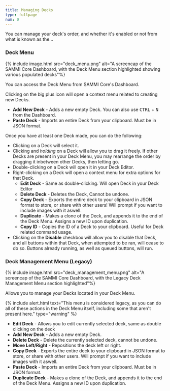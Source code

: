 ```yaml
---
title: Managing Decks
type: fullpage
num: 0
---
```


You can manage your deck's order, and whether it's enabled or not from what is known as the...

### Deck Menu

{% include image.html src="deck_menu.png" alt="A screencap of the SAMMI Core Dashboard, with the Deck Menu section highlighted showing various populated decks"%}

You can access the Deck Menu from SAMMI Core's Dashboard. 

Clicking on the big plus icon will open a context menu related to creating new Decks.

- **Add New Deck** - Adds a new empty Deck. You can also use <kbd>CTRL</kbd> + <kbd>N</kbd> from the Dashboard.
- **Paste Deck** - Imports an entire Deck from your clipboard. Must be in JSON format.

Once you have at least one Deck made, you can do the following:

- Clicking on a Deck will select it.
- Clicking and *holding* on a Deck will allow you to drag it freely. If other Decks are present in your Deck Menu, you may rearrange the order by dragging it inbetween other Decks, then letting go.
- Double-clicking on a Deck will open it in your Deck Editor.
- Right-clicking on a Deck will open a context menu for extra options for that Deck.
  - **Edit Deck** - Same as double-clicking. Will open Deck in your Deck Editor
  - **Delete Deck** - Deletes the Deck, Cannot be undone.
  - **Copy Deck** - Exports the entire deck to your clipboard in JSON format to store, or share with other users! Will prompt if you want to include images with it aswell.
  - **Duplicate** - Makes a clone of the Deck, and appends it to the end of the Deck Menu. Assigns a new ID upon duplication.
  - **Copy ID** - Copies the ID of a Deck to your clipboard. Useful for Deck related command usage.
- Clicking on the **Disable** checkbox will allow you to disable that Deck, and all buttons within that Deck, when attempted to be ran, will cease to do so. Buttons already running, as well as queued buttons, will run.

### Deck Management Menu (Legacy)

{% include image.html src="deck_management_menu.png" alt="A screencap of the SAMMI Core Dashboard, with the Legacy Deck Management Menu section highlighted"%}

Allows you to manage your Decks located in your Deck Menu.

{% include alert.html text="This menu is considered legacy, as you can do all of these actions in the Deck Menu itself, including some that aren't present here." type="warning" %}     

- **Edit Deck** - Allows you to edit currently selected deck, same as double clicking on the deck
- **Add New Deck** - Adds a new empty Deck.
- **Delete Deck** - Delete the currently selected deck, cannot be undone.
- **Move Left/Right** - Repositions the deck left or right.
- **Copy Deck** - Exports the entire deck to your clipboard in JSON format to store, or share with other users. Will prompt if you want to include images with it aswell.
- **Paste Deck** - Imports an entire Deck from your clipboard. Must be in JSON format.
- **Duplicate Deck** - Makes a clone of the Deck, and appends it to the end of the Deck Menu. Assigns a new ID upon duplication.